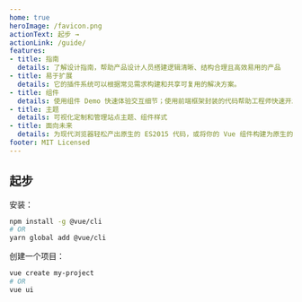 ```yaml
---
home: true
heroImage: /favicon.png
actionText: 起步 →
actionLink: /guide/
features:
- title: 指南
  details: 了解设计指南，帮助产品设计人员搭建逻辑清晰、结构合理且高效易用的产品
- title: 易于扩展
  details: 它的插件系统可以根据常见需求构建和共享可复用的解决方案。
- title: 组件
  details: 使用组件 Demo 快速体验交互细节；使用前端框架封装的代码帮助工程师快速开发。
- title: 主题
  details: 可视化定制和管理站点主题、组件样式
- title: 面向未来
  details: 为现代浏览器轻松产出原生的 ES2015 代码，或将你的 Vue 组件构建为原生的 Web Components 组件。
footer: MIT Licensed 
---
```


## 起步

安装：

``` bash
npm install -g @vue/cli
# OR
yarn global add @vue/cli
```

创建一个项目：

``` bash
vue create my-project
# OR
vue ui
```
